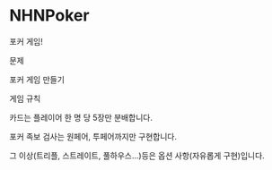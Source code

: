 # NHNPoker
포커 게임!

문제

포커 게임 만들기

게임 규칙

카드는 플레이어 한 명 당 5장만 분배합니다.

포커 족보 검사는 원페어, 투페어까지만 구현합니다.

그 이상(트리플, 스트레이트, 풀하우스...)등은 옵션 사항(자유롭게 구현)입니다.
